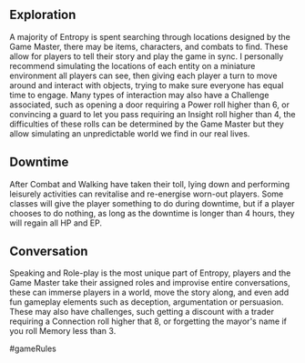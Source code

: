 ## Exploration

A majority of Entropy is spent searching through locations designed by the Game Master, there may be items, characters, and combats to find. These allow for players to tell their story and play the game in sync. I personally recommend simulating the locations of each entity on a miniature environment all players can see, then giving each player a turn to move around and interact with objects, trying to make sure everyone has equal time to engage. Many types of interaction may also have a Challenge associated, such as opening a door requiring a Power roll higher than 6, or convincing a guard to let you pass requiring an Insight roll higher than 4, the difficulties of these rolls can be determined by the Game Master but they allow simulating an unpredictable world we find in our real lives.
## Downtime

After Combat and Walking have taken their toll, lying down and performing leisurely activities can revitalise and re-energise worn-out players. Some classes will give the player something to do during downtime, but if a player chooses to do nothing, as long as the downtime is longer than 4 hours, they will regain all HP and EP.
## Conversation

Speaking and Role-play is the most unique part of Entropy, players and the Game Master take their assigned roles and improvise entire conversations, these can immerse players in a world, move the story along, and even add fun gameplay elements such as deception, argumentation or persuasion. These may also have challenges, such getting a discount with a trader requiring a Connection roll higher that 8, or forgetting the mayor's name if you roll Memory less than 3.

#gameRules